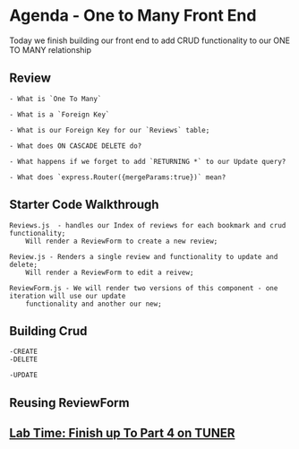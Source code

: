 # Agenda - One to Many Front End
  Today we finish building our front end to add CRUD functionality to our ONE TO MANY relationship
## Review
    - What is `One To Many`

    - What is a `Foreign Key`

    - What is our Foreign Key for our `Reviews` table;

    - What does ON CASCADE DELETE do?

    - What happens if we forget to add `RETURNING *` to our Update query?

    - What does `express.Router({mergeParams:true})` mean?

## Starter Code Walkthrough

    Reviews.js  - handles our Index of reviews for each bookmark and crud functionality;
        Will render a ReviewForm to create a new review;

    Review.js - Renders a single review and functionality to update and delete;
        Will render a ReviewForm to edit a reivew;

    ReviewForm.js - We will render two versions of this component - one iteration will use our update 
        functionality and another our new;
    

## Building Crud 
    -CREATE
    -DELETE

    -UPDATE


## Reusing ReviewForm
    

## [Lab Time: Finish up To Part 4 on TUNER](https://github.com/joinpursuit/tuner-full-stack-app/blob/main/README-FE.md)

